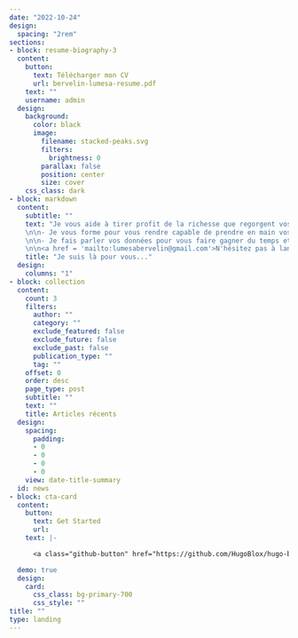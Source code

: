 ```yaml
---
date: "2022-10-24"
design:
  spacing: "2rem"
sections:
- block: resume-biography-3
  content:
    button:
      text: Télécharger mon CV
      url: bervelin-lumesa-resume.pdf
    text: ""
    username: admin
  design:
    background:
      color: black
      image:
        filename: stacked-peaks.svg
        filters:
          brightness: 0
        parallax: false
        position: center
        size: cover
    css_class: dark
- block: markdown
  content:
    subtitle: ""
    text: "Je vous aide à tirer profit de la richesse que regorgent vos données par l'application des méthodes statistiques éprouvées et celles issues de l'inteligence artificielle.
    \n\n- Je vous forme pour vous rendre capable de prendre en main vos projet Data et gagner en productivité.
    \n\n- Je fais parler vos données pour vous faire gagner du temps et vous concentrer sur le coeur de votre business.
    \n\n<a href = 'mailto:lumesabervelin@gmail.com'>N'hésitez pas à lancer la conversation</a>. Je réponds généralement rapidement \U0001F603"
    title: "Je suis là pour vous..."
  design:
    columns: "1"
- block: collection
  content:
    count: 3
    filters:
      author: ""
      category: ""
      exclude_featured: false
      exclude_future: false
      exclude_past: false
      publication_type: ""
      tag: ""
    offset: 0
    order: desc
    page_type: post
    subtitle: ""
    text: ""
    title: Articles récents
  design:
    spacing:
      padding:
      - 0
      - 0
      - 0
      - 0
    view: date-title-summary
  id: news
- block: cta-card
  content:
    button:
      text: Get Started
      url: 
    text: |-

      <a class="github-button" href="https://github.com/HugoBlox/hugo-blox-builder" data-color-scheme="no-preference: light; light: light; dark: dark;" data-icon="octicon-star" data-size="large" data-show-count="true" aria-label="Star HugoBlox/hugo-blox-builder on GitHub">Star</a>

  demo: true
  design:
    card:
      css_class: bg-primary-700
      css_style: ""
title: ""
type: landing
---
```

